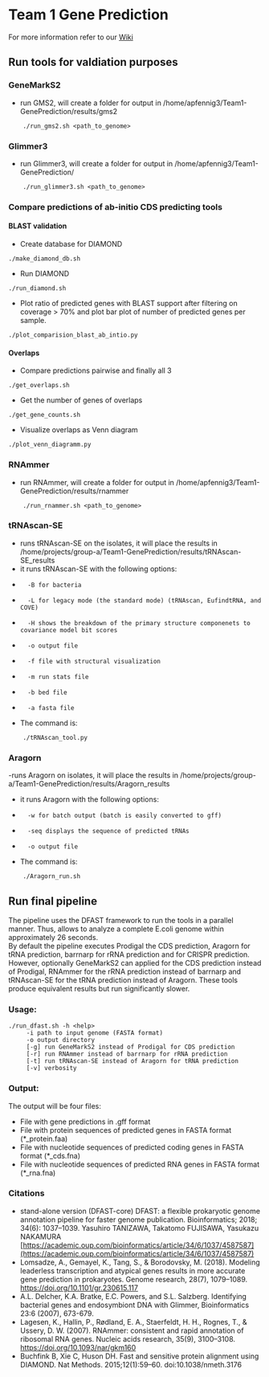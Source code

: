 # Team 1 Gene Prediction
For more information refer to our [Wiki](https://compgenomics2020.biosci.gatech.edu/Team_I_Gene_Prediction_Group)<br/>

## Run tools for valdiation purposes
### GeneMarkS2
- run GMS2, will create a folder for output in /home/apfennig3/Team1-GenePrediction/results/gms2<br/>
```
    ./run_gms2.sh <path_to_genome>
```
### Glimmer3 
- run Glimmer3, will create a folder for output in /home/apfennig3/Team1-GenePrediction/<br/>
```
    ./run_glimmer3.sh <path_to_genome> 
```

### Compare predictions of ab-initio CDS predicting tools
#### BLAST validation
- Create database for DIAMOND<br/>
```
./make_diamond_db.sh
```
- Run DIAMOND<br/>
```
./run_diamond.sh
```
- Plot ratio of predicted genes with BLAST support after filtering on coverage > 70% and plot bar plot of number of predicted genes per sample.<br/>
```
./plot_comparision_blast_ab_intio.py
```

#### Overlaps
- Compare predictions pairwise and finally all 3<br/>
```
./get_overlaps.sh
```
- Get the number of genes of overlaps<br/>
```
./get_gene_counts.sh
```
- Visualize overlaps as Venn diagram<br/>
```
./plot_venn_diagramm.py
```


### RNAmmer
- run RNAmmer, will create a folder for output in /home/apfennig3/Team1-GenePrediction/results/rnammer<br/>
```
    ./run_rnammer.sh <path_to_genome>
```
### tRNAscan-SE
- runs tRNAscan-SE on the isolates, it will place the results in /home/projects/group-a/Team1-GenePrediction/results/tRNAscan-SE_results<br/>
- it runs tRNAscan-SE with the following options:
-       -B for bacteria
-       -L for legacy mode (the standard mode) (tRNAscan, EufindtRNA, and COVE)
-       -H shows the breakdown of the primary structure componenets to covariance model bit scores
-       -o output file
-       -f file with structural visualization
-       -m run stats file
-       -b bed file
-       -a fasta file
- The command is: 
```
    ./tRNAscan_tool.py
```
### Aragorn
-runs Aragorn on isolates, it will place the results in /home/projects/group-a/Team1-GenePrediction/results/Aragorn_results<br/>
- it runs Aragorn with the following options:
-       -w for batch output (batch is easily converted to gff)
-       -seq displays the sequence of predicted tRNAs
-       -o output file

- The command is: 
```
    ./Aragorn_run.sh
```
## Run final pipeline
The pipeline uses the DFAST framework to run the tools in a parallel manner. Thus, allows to analyze a complete E.coli genome within approximately 26 seconds.<br/>
By default the pipeline executes Prodigal the CDS prediction, Aragorn for tRNA prediction, barrnarp for rRNA prediction and for CRISPR prediction. However, optionally GeneMarkS2 can applied for the CDS prediction instead of Prodigal, RNAmmer for the rRNA prediction instead of barrnarp and tRNAscan-SE for the tRNA prediction instead of Aragorn. These tools produce equivalent results but run significantly slower.<br/>

### Usage:
```
./run_dfast.sh -h <help>
     -i path to input genome (FASTA format) 
     -o output directory
     [-g] run GeneMarkS2 instead of Prodigal for CDS prediction
     [-r] run RNAmmer instead of barrnarp for rRNA prediction 
     [-t] run tRNAscan-SE instead of Aragorn for tRNA prediction
     [-v] verbosity
```

### Output:
The output will be four files:
* File with gene predictions in .gff format
* File with protein sequences of predicted genes in FASTA format (*_protein.faa)
* File with nucleotide sequences of predicted coding genes in FASTA format (*_cds.fna)
* File with nucleotide sequences of predicted RNA genes in FASTA format (*_rna.fna)

### Citations
* stand-alone version (DFAST-core)
DFAST: a flexible prokaryotic genome annotation pipeline for faster genome publication.
Bioinformatics; 2018; 34(6): 1037–1039.
Yasuhiro TANIZAWA, Takatomo FUJISAWA, Yasukazu NAKAMURA
[https://academic.oup.com/bioinformatics/article/34/6/1037/4587587](https://academic.oup.com/bioinformatics/article/34/6/1037/4587587)
* Lomsadze, A., Gemayel, K., Tang, S., & Borodovsky, M. (2018). Modeling leaderless transcription and atypical genes results in more accurate gene prediction in prokaryotes. Genome research, 28(7), 1079–1089. https://doi.org/10.1101/gr.230615.117
* A.L. Delcher, K.A. Bratke, E.C. Powers, and S.L. Salzberg. Identifying bacterial genes and endosymbiont DNA with Glimmer, Bioinformatics 23:6 (2007), 673-679.
* Lagesen, K., Hallin, P., Rødland, E. A., Staerfeldt, H. H., Rognes, T., & Ussery, D. W. (2007). RNAmmer: consistent and rapid annotation of ribosomal RNA genes. Nucleic acids research, 35(9), 3100–3108. https://doi.org/10.1093/nar/gkm160
* Buchfink B, Xie C, Huson DH. Fast and sensitive protein alignment using DIAMOND. Nat Methods. 2015;12(1):59–60. doi:10.1038/nmeth.3176
